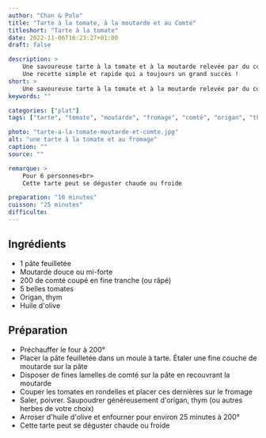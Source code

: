 ```yaml
---
author: "Chan & Polo"
title: "Tarte à la tomate, à la moutarde et au Comté"
titleshort: "Tarte à la tomate"
date: 2022-11-06T16:23:27+01:00
draft: false

description: >
    Une savoureuse tarte à la tomate et à la moutarde relevée par du comté et de l'origan.<br>
    Une recette simple et rapide qui a toujours un grand succès !
short: >
    Une savoureuse tarte à la tomate et à la moutarde relevée par du comté
keywords: ""

categories: ["plat"]
tags: ["tarte", "tomate", "moutarde", "fromage", "comté", "origan", "thym", "huile", "olive", "pate", "feuilletée"]

photo: "tarte-a-la-tomate-moutarde-et-comte.jpg"
alt: "une tarte à la tomate et au fromage"
caption: ""
source: ""

remarque: >
    Pour 6 personnes<br>
    Cette tarte peut se déguster chaude ou froide

preparation: "10 minutes"
cuisson: "25 minutes"
difficulte:
---
```



## Ingrédients
- 1 pâte feuilletée
- Moutarde douce ou mi-forte
- 200 de comté coupé en fine tranche (ou râpé)
- 5 belles tomates
- Origan, thym
- Huile d'olive
## Préparation
- Préchauffer le four à 200°
- Placer la pâte feuilletée dans un moule à tarte. Étaler une fine couche de moutarde sur la pâte
- Disposer de fines lamelles de comté sur la pâte en recouvrant la moutarde
- Couper les tomates en rondelles et placer ces dernières sur le fromage
- Saler, poivrer. Saupoudrer généreusement d'origan, thym (ou autres herbes de votre choix)
- Arroser d'huile d'olive et enfourner pour environ 25 minutes à 200°
- Cette tarte peut se déguster chaude ou froide
